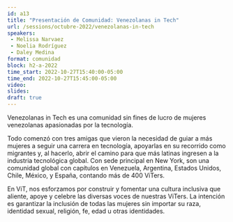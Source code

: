 ```yaml
---
id: a13
title: "Presentación de Comunidad: Venezolanas in Tech"
url: /sessions/octubre-2022/venezolanas-in-tech
speakers:
 - Melissa Narvaez
 - Noelia Rodríguez
 - Daley Medina
format: comunidad
block: h2-a-2022
time_start: 2022-10-27T15:40:00-05:00
time_end: 2022-10-27T15:45:00-05:00
video:
slides:
draft: true
---
```


Venezolanas in Tech es una comunidad sin fines de lucro de mujeres venezolanas apasionadas por la tecnología. 

Todo comenzó con tres amigas que vieron la necesidad de guiar a más mujeres a seguir una carrera en tecnología, apoyarlas en su recorrido como migrantes y, al hacerlo, abrir el camino para que más latinas ingresen a la industria tecnológica global. Con sede principal en New York, son una comunidad global con capítulos en Venezuela, Argentina, Estados Unidos, Chile, México, y España, contando más de 400 ViTers. 

En ViT, nos esforzamos por construir y fomentar una cultura inclusiva que aliente, apoye y celebre las diversas voces de nuestras ViTers. La intención es garantizar la inclusión de todas las mujeres sin importar su raza, identidad sexual, religión, fe, edad u otras identidades.
